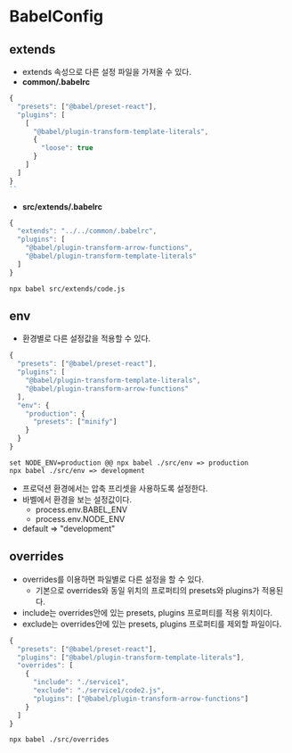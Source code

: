 # BabelConfig

## extends

- extends 속성으로 다른 설정 파일을 가져올 수 있다.
- **common/.babelrc**

```js
{
  "presets": ["@babel/preset-react"],
  "plugins": [
    [
      "@babel/plugin-transform-template-literals",
      {
        "loose": true
      }
    ]
  ]
}
``
```

- **src/extends/.babelrc**

```js
{
  "extends": "../../common/.babelrc",
  "plugins": [
    "@babel/plugin-transform-arrow-functions",
    "@babel/plugin-transform-template-literals"
  ]
}
```

```text
npx babel src/extends/code.js
```

## env

- 환경별로 다른 설정값을 적용할 수 있다.

```js
{
  "presets": ["@babel/preset-react"],
  "plugins": [
    "@babel/plugin-transform-template-literals",
    "@babel/plugin-transform-arrow-functions"
  ],
  "env": {
    "production": {
      "presets": ["minify"]
    }
  }
}
```

```text
set NODE_ENV=production @@ npx babel ./src/env => production
npx babel ./src/env => development
```

- 프로덕션 환경에서는 압축 프리셋을 사용하도록 설정한다.
- 바벨에서 환경을 보는 설정값이다.
  - process.env.BABEL_ENV
  - process.env.NODE_ENV
- default => "development"

## overrides

- overrides를 이용하면 파일별로 다른 설정을 할 수 있다.
  - 기본으로 overrides와 동일 위치의 프로퍼티의 presets와 plugins가 적용된다.
- include는 overrides안에 있는 presets, plugins 프로퍼티를 적용 위치이다.
- exclude는 overrides안에 있는 presets, plugins 프로퍼티를 제외할 파일이다.

```js
{
  "presets": ["@babel/preset-react"],
  "plugins": ["@babel/plugin-transform-template-literals"],
  "overrides": [
    {
      "include": "./service1",
      "exclude": "./service1/code2.js",
      "plugins": ["@babel/plugin-transform-arrow-functions"]
    }
  ]
}
```

```text
npx babel ./src/overrides
```
